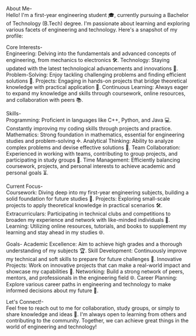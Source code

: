 About Me-  
Hello! I'm a first-year engineering student 🎓, currently pursuing a Bachelor of Technology (B.Tech) degree. I'm passionate about learning and exploring various facets of engineering and technology. Here's a snapshot of my profile:

Core Interests-  
Engineering: Delving into the fundamentals and advanced concepts of engineering, from mechanics to electronics 🛠️.
Technology: Staying updated with the latest technological advancements and innovations 📱.
Problem-Solving: Enjoy tackling challenging problems and finding efficient solutions 🧩.
Projects: Engaging in hands-on projects that bridge theoretical knowledge with practical application 🔧.
Continuous Learning: Always eager to expand my knowledge and skills through coursework, online resources, and collaboration with peers 📚.

Skills-  
Programming: Proficient in languages like C++, Python, and Java 💻. Constantly improving my coding skills through projects and practice.
Mathematics: Strong foundation in mathematics, essential for engineering studies and problem-solving ➗.
Analytical Thinking: Ability to analyze complex problems and devise effective solutions 🧠.
Team Collaboration: Experienced in working with teams, contributing to group projects, and participating in study groups 🤝.
Time Management: Efficiently balancing coursework, projects, and personal interests to achieve academic and personal goals ⏳.

Current Focus-  
Coursework: Diving deep into my first-year engineering subjects, building a solid foundation for future studies 📖.
Projects: Exploring small-scale projects to apply theoretical knowledge in practical scenarios 🛠️.
Extracurriculars: Participating in technical clubs and competitions to broaden my experience and network with like-minded individuals 🏅.
Learning: Utilizing online resources, tutorials, and books to supplement my learning and stay ahead in my studies 🌐.

Goals- 
Academic Excellence: Aim to achieve high grades and a thorough understanding of my subjects 🏆.
Skill Development: Continuously improve my technical and soft skills to prepare for future challenges 🚀.
Innovative Projects: Work on innovative projects that can make a real-world impact and showcase my capabilities 🌟.
Networking: Build a strong network of peers, mentors, and professionals in the engineering field 🌐.
Career Planning: Explore various career paths in engineering and technology to make informed decisions about my future 🎯.

Let's Connect!-  
Feel free to reach out to me for collaboration, study groups, or simply to share knowledge and ideas 💬. I'm always open to learning from others and contributing to the community. Together, we can achieve great things in the world of engineering and technology!
